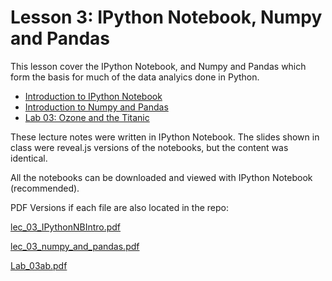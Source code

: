 # Lesson 3: IPython Notebook, Numpy and Pandas

This lesson cover the IPython Notebook, and Numpy and Pandas which form the basis for much of the data analyics done in Python.

* [Introduction to IPython Notebook](http://nbviewer.ipython.org/github/datadave/GADS9-NYC-Spring2014-Teachers/blob/master/lessons/lesson03_numpyandpandas/lec_03_IPythonNBIntro.ipynb)
* [Introduction to Numpy and Pandas](http://nbviewer.ipython.org/github/datadave/GADS9-NYC-Spring2014-Teachers/blob/master/lessons/lesson03_numpyandpandas/lec_03_numpy_and_pandas.ipynb)
* [Lab 03: Ozone and the Titanic](http://nbviewer.ipython.org/github/datadave/GADS9-NYC-Spring2014-Teachers/blob/master/lessons/lesson03_numpyandpandas/Lab_03ab.ipynb)

These lecture notes were written in IPython Notebook.  The slides shown in class were reveal.js versions of the notebooks, but the content was identical.

All the notebooks can be downloaded and viewed with IPython Notebook (recommended).

PDF Versions if each file are also located in the repo:

[lec_03_IPythonNBIntro.pdf](https://github.com/datadave/GADS9-NYC-Spring2014-Teachers/blob/master/lessons/lesson03_numpyandpandas/lec_03_IPythonNBIntro.pdf?raw=true)

[lec_03_numpy_and_pandas.pdf](https://github.com/datadave/GADS9-NYC-Spring2014-Teachers/blob/master/lessons/lesson03_numpyandpandas/lec_03_numpy_and_pandas.pdf?raw=true)

[Lab_03ab.pdf](https://github.com/datadave/GADS9-NYC-Spring2014-Teachers/blob/master/lessons/lesson03_numpyandpandas/Lab_03ab.pdf?raw=true)

